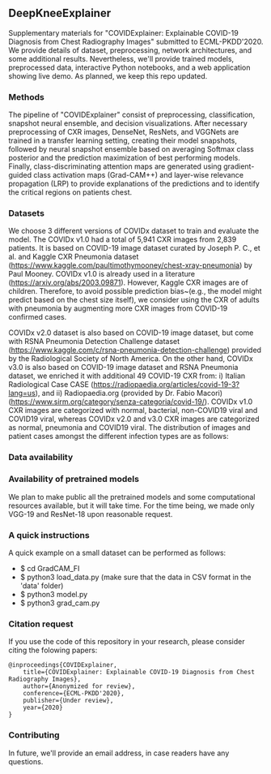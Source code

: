 ## DeepKneeExplainer
Supplementary materials for "COVIDExplainer: Explainable COVID-19 Diagnosis from Chest Radiography Images" submitted to ECML-PKDD'2020. We provide details of dataset, preprocessing, network architectures, and some additional results. Nevertheless, we'll provide trained models, preprocessed data, interactive Python notebooks, and a web application showing live demo. As planned, we keep this repo updated. 

### Methods
The pipeline of "COVIDExplainer" consist of preprocessing, classification, snapshot neural ensemble, and decision visualizations.
After necessary preprocessing of CXR images, DenseNet, ResNets, and VGGNets are trained in a transfer learning setting, creating their model snapshots, followed by neural snapshot ensemble based on averaging Softmax class posterior and the prediction maximization of best performing models. Finally, class-discriminating attention maps are generated using gradient-guided class activation maps (Grad-CAM++) and layer-wise relevance propagation (LRP) to provide explanations of the predictions and to identify the critical regions on patients chest.  

### Datasets
We choose 3 different versions of COVIDx dataset to train and evaluate the model. The COVIDx v1.0 had a total of 5,941 CXR images from 2,839 patients. It is based on COVID-19 image dataset curated by Joseph P. C., et al. and Kaggle CXR Pneumonia dataset (https://www.kaggle.com/paultimothymooney/chest-xray-pneumonia) by Paul Mooney. COVIDx v1.0 is already used in a literature (https://arxiv.org/abs/2003.09871). However, Kaggle CXR images are of children. Therefore, to avoid possible prediction bias~(e.g., the model might predict based on the chest size itself), we consider using the CXR of adults with pneumonia by augmenting more CXR images from COVID-19 confirmed cases.

COVIDx v2.0 dataset is also based on COVID-19 image dataset, but come with RSNA Pneumonia Detection Challenge dataset (https://www.kaggle.com/c/rsna-pneumonia-detection-challenge) provided by the Radiological Society of North America. On the other hand, COVIDx v3.0 is also based on COVID-19 image dataset and RSNA Pneumonia dataset, we enriched it with additional 49 COVID-19 CXR from: i) Italian Radiological Case CASE (https://radiopaedia.org/articles/covid-19-3?lang=us), and ii) Radiopaedia.org (provided by Dr. Fabio Macori)(https://www.sirm.org/category/senza-categoria/covid-19/). COVIDx v1.0 CXR images are categorized with normal, bacterial, non-COVID19 viral and COVID19 viral, whereas COVIDx v2.0 and v3.0 CXR images are categorized as normal, pneumonia and COVID19 viral. The distribution of images and patient cases amongst the different infection types are as follows: 


### Data availability


### Availability of pretrained models
We plan to make public all the pretrained models and some computational resources available, but it will take time. For the time being, we made only VGG-19 and ResNet-18 upon reasonable request. 

### A quick instructions
A quick example on a small dataset can be performed as follows: 
* $ cd GradCAM_FI
* $ python3 load_data.py (make sure that the data in CSV format in the 'data' folder)
* $ python3 model.py
* $ python3 grad_cam.py

### Citation request
If you use the code of this repository in your research, please consider citing the folowing papers:

    @inproceedings{COVIDExplainer,
        title={COVIDExplainer: Explainable COVID-19 Diagnosis from Chest Radiography Images},
        author={Anonymized for review},
        conference={ECML-PKDD'2020},
        publisher={Under review},
        year={2020}
    }

### Contributing
In future, we'll provide an email address, in case readers have any questions. 
